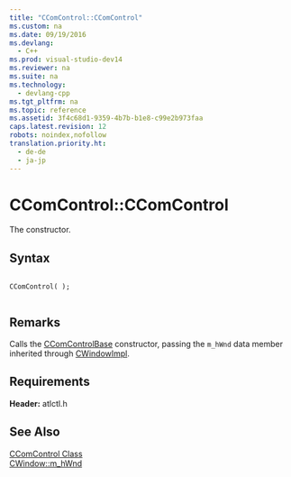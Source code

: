 ```yaml
---
title: "CComControl::CComControl"
ms.custom: na
ms.date: 09/19/2016
ms.devlang: 
  - C++
ms.prod: visual-studio-dev14
ms.reviewer: na
ms.suite: na
ms.technology: 
  - devlang-cpp
ms.tgt_pltfrm: na
ms.topic: reference
ms.assetid: 3f4c68d1-9359-4b7b-b1e8-c99e2b973faa
caps.latest.revision: 12
robots: noindex,nofollow
translation.priority.ht: 
  - de-de
  - ja-jp
---
```

# CComControl::CComControl
The constructor.  
  
## Syntax  
  
```  
  
CComControl( );  
  
```  
  
## Remarks  
 Calls the [CComControlBase](../vs140/CComControlBase--CComControlBase.md) constructor, passing the `m_hWnd` data member inherited through [CWindowImpl](../vs140/CWindowImpl-Class.md).  
  
## Requirements  
 **Header:** atlctl.h  
  
## See Also  
 [CComControl Class](../vs140/CComControl-Class.md)   
 [CWindow::m_hWnd](../vs140/CWindow--m_hWnd.md)